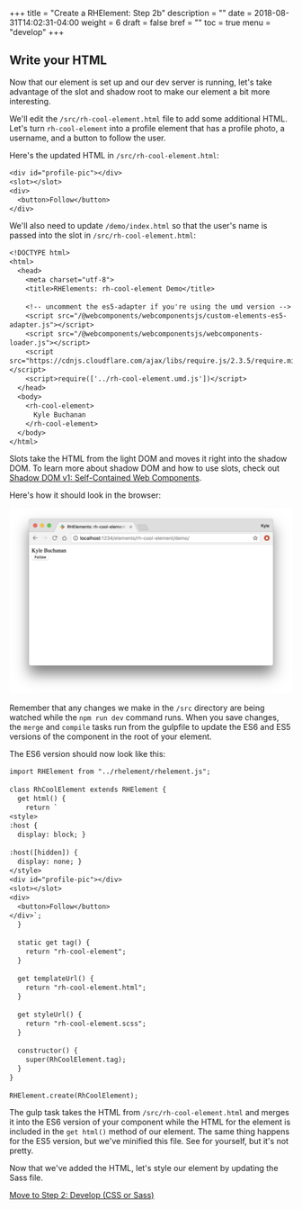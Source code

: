 +++
title = "Create a RHElement: Step 2b"
description = ""
date = 2018-08-31T14:02:31-04:00
weight = 6
draft = false
bref = ""
toc = true
menu = "develop"
+++


## Write your HTML

Now that our element is set up and our dev server is running, let's take advantage of the slot and shadow root to make our element a bit more interesting.

We'll edit the `/src/rh-cool-element.html` file to add some additional HTML. Let's turn `rh-cool-element` into a profile element that has a profile photo, a username, and a button to follow the user.

Here's the updated HTML in `/src/rh-cool-element.html`:

```
<div id="profile-pic"></div>
<slot></slot>
<div>
  <button>Follow</button>
</div>
```

We'll also need to update `/demo/index.html` so that the user's name is passed into the slot in `/src/rh-cool-element.html`:

```
<!DOCTYPE html>
<html>
  <head>
    <meta charset="utf-8">
    <title>RHElements: rh-cool-element Demo</title>

    <!-- uncomment the es5-adapter if you're using the umd version -->
    <script src="/@webcomponents/webcomponentsjs/custom-elements-es5-adapter.js"></script>
    <script src="/@webcomponents/webcomponentsjs/webcomponents-loader.js"></script>
    <script src="https://cdnjs.cloudflare.com/ajax/libs/require.js/2.3.5/require.min.js"></script>
    <script>require(['../rh-cool-element.umd.js'])</script>
  </head>
  <body>
    <rh-cool-element>
      Kyle Buchanan
    </rh-cool-element>
  </body>
</html>
```

Slots take the HTML from the light DOM and moves it right into the shadow DOM. To learn more about shadow DOM and how to use slots, check out [Shadow DOM v1: Self-Contained Web Components](https://developers.google.com/web/fundamentals/web-components/shadowdom).

Here's how it should look in the browser:

![demo page html step](/demo-page-html-step.png)

Remember that any changes we make in the `/src` directory are being watched while the `npm run dev` command runs. When you save changes, the `merge` and `compile` tasks run from the gulpfile to update the ES6 and ES5 versions of the component in the root of your element. 

The ES6 version should now look like this:

```
import RHElement from "../rhelement/rhelement.js";

class RhCoolElement extends RHElement {
  get html() {
    return `
<style>
:host {
  display: block; }

:host([hidden]) {
  display: none; }
</style>
<div id="profile-pic"></div>
<slot></slot>
<div>
  <button>Follow</button>
</div>`;
  }

  static get tag() {
    return "rh-cool-element";
  }

  get templateUrl() {
    return "rh-cool-element.html";
  }

  get styleUrl() {
    return "rh-cool-element.scss";
  }

  constructor() {
    super(RhCoolElement.tag);
  }
}

RHElement.create(RhCoolElement);
```

The gulp task takes the HTML from `/src/rh-cool-element.html` and merges it into the ES6 version of your component while the HTML for the element is included in the `get html()` method of our element. The same thing happens for the ES5 version, but we've minified this file. See for yourself, but it's not pretty.

Now that we've added the HTML, let's style our element by updating the Sass file.

[Move to Step 2: Develop (CSS or Sass)](../step-2c)
